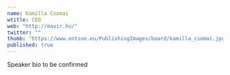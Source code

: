```yaml
---
name: Kamilla Csomai
wtitle: CEO
web: "http://mavir.hu/"
twitter: ""
thumb: "https://www.entsoe.eu/PublishingImages/board/kamilla_csomai.jpg"
published: true
---
```



Speaker bio to be confirmed
